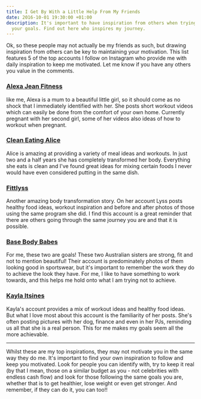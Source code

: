 ```yaml
---
title: I Get By With a Little Help From My Friends
date: 2016-10-01 19:30:00 +01:00
description: It's important to have inspiration from others when trying to achieve
  your goals. Find out here who inspires my journey.
---
```


Ok, so these people may not actually be my friends as such, but drawing inspiration from others can be key to maintaining your motivation. This list features 5 of the top accounts I follow on Instagram who provide me with daily inspiration to keep me motivated. Let me know if you have any others you value in the comments.

### [Alexa Jean Fitness](http://instagram.com/alexajeanfitness)

like me, Alexa is a mum to a beautiful little girl, so it should come as no shock that I immediately identified with her. She posts short workout videos which can easily be done from the comfort of your own home. Currently pregnant with her second girl, some of her videos also ideas of how to workout when pregnant.

### [Clean Eating Alice](http://instagram.com/clean_eating_alice)

Alice is amazing at providing a variety of meal ideas and workouts. In just two and a half years she has completely transformed her body. Everything she eats is clean and I've found great ideas for mixing certain foods I never would have even considered putting in the same dish.

### [Fittlyss](http://instagram.com/fittlyss)

Another amazing body transformation story. On her account Lyss posts healthy food ideas, workout inspiration and before and after photos of those using the same program she did. I find this account is a great reminder that there are others going through the same journey you are and that it is possible.

### [Base Body Babes](http://instagram.com/basebodybabes)

For me, these two are goals! These two Australian sisters are strong, fit and not to mention beautiful! Their account is predominately photos of them looking good in sportswear, but it's important to remember the work they do to achieve the look they have. For me, I like to have something to work towards, and this helps me hold onto what I am trying not to achieve.

### [Kayla Itsines](http://instagram.com/kayla_itsines)

Kayla's account provides a mix of workout ideas and healthy food ideas. But what I love most about this account is the familiarity of her posts. She's often posting pictures with her dog, finance and even in her PJs, reminding us all that she is a real person. This for me makes my goals seem all the more achievable.

---

Whilst these are my top inspirations, they may not motivate you in the same way they do me. It's important to find your own inspiration to follow and keep you motivated. Look for people you can identify with, try to keep it real (by that I mean, those on a similar budget as you - not celebrities with endless cash flow) and look for those following the same goals you are, whether that is to get healthier, lose weight or even get stronger. And remember, if they can do it, you can too!!
